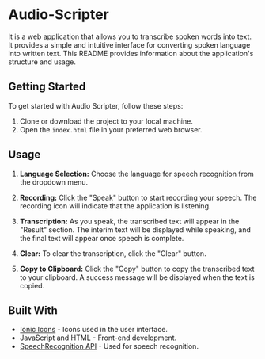 # Audio-Scripter

It is a web application that allows you to transcribe spoken words into text. It provides a simple and intuitive interface for converting spoken language into written text. This README provides information about the application's structure and usage.

## Getting Started

To get started with Audio Scripter, follow these steps:

1. Clone or download the project to your local machine.
2. Open the `index.html` file in your preferred web browser.

## Usage

1. **Language Selection:** Choose the language for speech recognition from the dropdown menu.

2. **Recording:** Click the "Speak" button to start recording your speech. The recording icon will indicate that the application is listening.

3. **Transcription:** As you speak, the transcribed text will appear in the "Result" section. The interim text will be displayed while speaking, and the final text will appear once speech is complete.

4. **Clear:** To clear the transcription, click the "Clear" button.

5. **Copy to Clipboard:** Click the "Copy" button to copy the transcribed text to your clipboard. A success message will be displayed when the text is copied.

## Built With

- [Ionic Icons](https://ionic.io/ionicons) - Icons used in the user interface.
- JavaScript and HTML - Front-end development.
- [SpeechRecognition API](https://developer.mozilla.org/en-US/docs/Web/API/SpeechRecognition) - Used for speech recognition.
